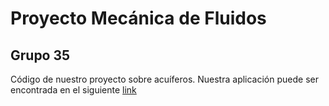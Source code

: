 # Proyecto Mecánica de Fluidos

## Grupo 35

Código de nuestro proyecto sobre acuíferos. Nuestra aplicación puede ser encontrada en el siguiente [link](https://fluidos-grupo35.herokuapp.com/)
